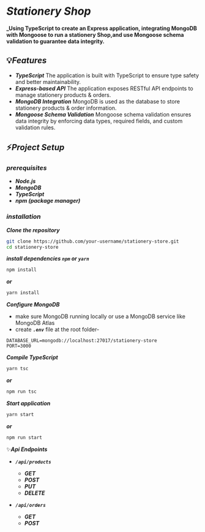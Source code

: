 # **_Stationery Shop_**

**\_Using TypeScript to create an Express application, integrating MongoDB with Mongoose to run a stationery Shop,and use Mongoose schema validation to guarantee data integrity.**

## 💡**_Features_**

- **_TypeScript_** The application is built with TypeScript to ensure type safety and better maintainability.
- **_Express-based API_** The application exposes RESTful API endpoints to manage stationery products & orders.
- **_MongoDB Integration_** MongoDB is used as the database to store stationery products & order information.
- **_Mongoose Schema Validation_** Mongoose schema validation ensures data integrity by enforcing data types, required fields, and custom validation rules.

## ⚡**_Project Setup_**

### **_prerequisites_**

- **_Node.js_**
- **_MongoDB_**
- **_TypeScript_**
- **_npm (package manager)_**

### **_installation_**

**_Clone the repository_**

```bash
git clone https://github.com/your-username/stationery-store.git
cd stationery-store
```

**_install dependencies `npm` or `yarn`_**

```bash
npm install
```

**_or_**

```bash
yarn install
```

**_Configure MongoDB_**

- make sure MongoDB running locally or use a MongoDB service like MongoDB Atlas
- create **_`.env`_** file at the root folder-

```env
DATABASE_URL=mongodb://localhost:27017/stationery-store
PORT=3000
```

**_Compile TypeScript_**

```bash
yarn tsc
```

**_or_**

```bash
npm run tsc
```

**_Start application_**

```bash
yarn start
```

**_or_**

```bash
npm run start
```

✨**_Api Endpoints_**

- **_`/api/products`_**

  - **_GET_**
  - **_POST_**
  - **_PUT_**
  - **_DELETE_**

- **_`/api/orders`_**
  - **_GET_**
  - **_POST_**
